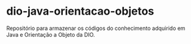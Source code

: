 # dio-java-orientacao-objetos
Repositório para armazenar os códigos do conhecimento adquirido em Java e Orientação a Objeto da DIO.
